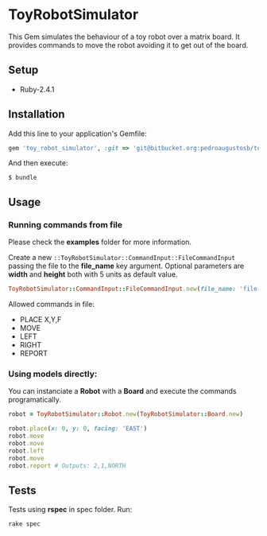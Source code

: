 # ToyRobotSimulator

This Gem simulates the behaviour of a toy robot over a matrix board. It provides commands to move the robot avoiding it
to get out of the board.

## Setup

- Ruby-2.4.1

## Installation

Add this line to your application's Gemfile:

```ruby
gem 'toy_robot_simulator', :git => 'git@bitbucket.org:pedroaugustosb/toy_robot_simulator.git'
```

And then execute:

    $ bundle

## Usage

### Running commands from file

Please check the **examples** folder for more information.

Create a new `::ToyRobotSimulator::CommandInput::FileCommandInput` passing the file to the **file_name** key argument.
Optional parameters are **width** and **height** both with 5 units as default value.

```ruby
ToyRobotSimulator::CommandInput::FileCommandInput.new(file_name: 'file.txt').scan
```

Allowed commands in file:

- PLACE X,Y,F
- MOVE
- LEFT
- RIGHT
- REPORT

### Using models directly:

You can instanciate a **Robot** with a **Board** and execute the commands programatically.

```ruby
robot = ToyRobotSimulator::Robot.new(ToyRobotSimulator::Board.new)

robot.place(x: 0, y: 0, facing: 'EAST')
robot.move
robot.move
robot.left
robot.move
robot.report # Outputs: 2,1,NORTH
```

## Tests

Tests using **rspec** in spec folder. Run:

```shell
rake spec
```

